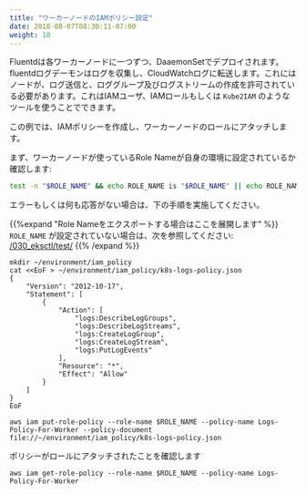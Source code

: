 ```yaml
---
title: "ワーカーノードのIAMポリシー設定"
date: 2018-08-07T08:30:11-07:00
weight: 10
---
```


<!--
We will be deploying Fluentd as a DaemonSet, or one pod per worker node. The fluentd log daemon will collect logs and forward to CloudWatch Logs. This will require the nodes to have permissions to send logs and create log groups and log streams. This can be accomplished with an IAM user, IAM role, or by using a tool like `Kube2IAM`.
-->
Fluentdは各ワーカーノードに一つずつ、DaaemonSetでデプロイされます。fluentdログデーモンはログを収集し、CloudWatchログに転送します。これにはノードが、ログ送信と、ロググループ及びログストリームの作成を許可されている必要があります。これはIAMユーザ、IAMロールもしくは `Kube2IAM` のようなツールを使うことでできます。

<!--
In our example, we will create an IAM policy and attach it the the Worker node role.
-->
この例では、IAMポリシーを作成し、ワーカーノードのロールにアタッチします。

<!--
First, we will need to ensure the Role Name our workers use is set in our environment:
-->
まず、ワーカーノードが使っているRole Nameが自身の環境に設定されているか確認します:

```bash
test -n "$ROLE_NAME" && echo ROLE_NAME is "$ROLE_NAME" || echo ROLE_NAME is not set
```

<!--
If you receive an error or empty response, expand the steps below to export.
-->
エラーもしくは何も応答がない場合は、下の手順を実施してください。

<!--
{{%expand "Expand here if you need to export the Role Name" %}}
If `ROLE_NAME` is not set, please review: [/030_eksctl/test/](/030_eksctl/test/)
{{% /expand %}}
-->
{{%expand "Role Nameをエクスポートする場合はここを展開します" %}}
`ROLE_NAME` が設定されていない場合は、次を参照してください: [/030_eksctl/test/](/030_eksctl/test/)
{{% /expand %}}

```
mkdir ~/environment/iam_policy
cat <<EoF > ~/environment/iam_policy/k8s-logs-policy.json
{
    "Version": "2012-10-17",
    "Statement": [
        {
            "Action": [
                "logs:DescribeLogGroups",
                "logs:DescribeLogStreams",
                "logs:CreateLogGroup",
                "logs:CreateLogStream",
                "logs:PutLogEvents"
            ],
            "Resource": "*",
            "Effect": "Allow"
        }
    ]
}
EoF

aws iam put-role-policy --role-name $ROLE_NAME --policy-name Logs-Policy-For-Worker --policy-document file://~/environment/iam_policy/k8s-logs-policy.json
```

<!--
Validate that the policy is attached to the role
-->
ポリシーがロールにアタッチされたことを確認します
```
aws iam get-role-policy --role-name $ROLE_NAME --policy-name Logs-Policy-For-Worker
```
